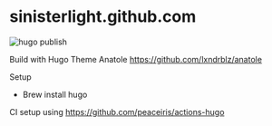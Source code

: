 # sinisterlight.github.com

![hugo publish](https://github.com/SinisterLight/sinisterlight.github.com/workflows/hugo%20publish/badge.svg)

Build with Hugo
Theme Anatole https://github.com/lxndrblz/anatole

Setup
* Brew install hugo

CI setup using
https://github.com/peaceiris/actions-hugo
